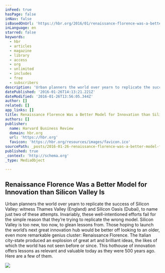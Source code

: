 ```yaml
---
inFeed: true
hasPage: false
inNav: false
isBasedOnUrl: 'https://hbr.org/2016/01/renaissance-florence-was-a-better-model-for-innovation-than-silicon-valley-is'
inLanguage: en
starred: false
keywords:
  - hbr
  - articles
  - magazine
  - library
  - access
  - org
  - unlimited
  - includes
  - free
  - subscribers
description: 'Urban planners the world over yearn to replicate the success of Silicon Valley: witness Thames Valley (England) and Silicon Oasis (Dubai), to name just two of these attempts. Invariably, these well-intentioned efforts fail for the simple reason that they’re trying to replicate the wrong model. Silicon Valley is too new, too now, to glean lessons from. Those hoping to launch the world’s next great innovation hub would be better off looking to an older, even more remarkable genius cluster: Renaissance Florence. The Italian city-state produced an explosion of great art and brilliant ideas, the likes of which the world has not seen before or since. This hothouse of innovation offers lessons as relevant and valuable today as they were 500 years ago. Here are a few of them.'
datePublished: '2016-01-26T14:13:21.221Z'
dateModified: '2016-01-26T13:56:05.344Z'
author: []
related: []
app_links: []
title: Renaissance Florence Was a Better Model for Innovation than Silicon Valley Is
authors: []
publisher:
  name: Harvard Business Review
  domain: hbr.org
  url: 'https://hbr.org'
  favicon: 'https://hbr.org/resources/images/favicon.ico'
sourcePath: _posts/2016-01-26-renaissance-florence-was-a-better-model-for-innovation-than.md
published: true
_context: 'http://schema.org'
_type: MediaObject

---
```

<article style=""><h1>Renaissance Florence Was a Better Model for Innovation than Silicon Valley Is</h1><p>Urban planners the world over yearn to replicate the success of Silicon Valley: witness Thames Valley (England) and Silicon Oasis (Dubai), to name just two of these attempts. Invariably, these well-intentioned efforts fail for the simple reason that they’re trying to replicate the wrong model. Silicon Valley is too new, too now, to glean lessons from. Those hoping to launch the world’s next great innovation hub would be better off looking to an older, even more remarkable genius cluster: Renaissance Florence. The Italian city-state produced an explosion of great art and brilliant ideas, the likes of which the world has not seen before or since. This hothouse of innovation offers lessons as relevant and valuable today as they were 500 years ago. Here are a few of them.</p><img src="https://s3-us-west-2.amazonaws.com/the-grid-img/p/825f94ae840b0136c024e6d06829e856f83d4918.jpg" /></article>